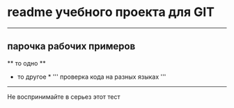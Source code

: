 # readme учебного проекта для GIT
---
## парочка рабочих примеров
** то одно **
* то другое *
''' проверка кода
на разных языках
'''
---
Не воспринимайте в серьез этот тест
